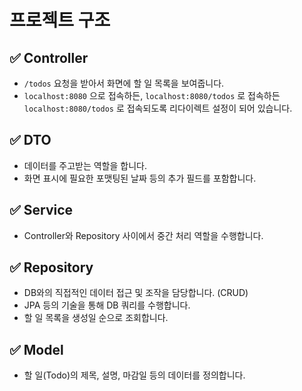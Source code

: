 # 프로젝트 구조

## ✅ Controller
- `/todos` 요청을 받아서 화면에 할 일 목록을 보여줍니다.
- `localhost:8080` 으로 접속하든, `localhost:8080/todos` 로 접속하든 `localhost:8080/todos` 로 접속되도록 리다이렉트 설정이 되어 있습니다.

## ✅ DTO
- 데이터를 주고받는 역할을 합니다.
- 화면 표시에 필요한 포맷팅된 날짜 등의 추가 필드를 포함합니다.

## ✅ Service
- Controller와 Repository 사이에서 중간 처리 역할을 수행합니다.

## ✅ Repository
- DB와의 직접적인 데이터 접근 및 조작을 담당합니다. (CRUD)
- JPA 등의 기술을 통해 DB 쿼리를 수행합니다.
- 할 일 목록을 생성일 순으로 조회합니다.

## ✅ Model
- 할 일(Todo)의 제목, 설명, 마감일 등의 데이터를 정의합니다.
